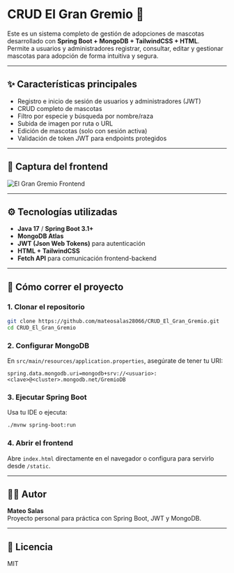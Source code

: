 # CRUD El Gran Gremio 🐾

Este es un sistema completo de gestión de adopciones de mascotas desarrollado con **Spring Boot + MongoDB + TailwindCSS + HTML**.  
Permite a usuarios y administradores registrar, consultar, editar y gestionar mascotas para adopción de forma intuitiva y segura.

---

## ✨ Características principales

- Registro e inicio de sesión de usuarios y administradores (JWT)
- CRUD completo de mascotas
- Filtro por especie y búsqueda por nombre/raza
- Subida de imagen por ruta o URL
- Edición de mascotas (solo con sesión activa)
- Validación de token JWT para endpoints protegidos

---

## 📸 Captura del frontend

![El Gran Gremio Frontend](https://via.placeholder.com/900x400.png?text=Vista+principal+de+la+aplicaci%C3%B3n)

---

## ⚙️ Tecnologías utilizadas

- **Java 17** / **Spring Boot 3.1+**
- **MongoDB Atlas**
- **JWT (Json Web Tokens)** para autenticación
- **HTML + TailwindCSS**
- **Fetch API** para comunicación frontend-backend

---

## 🚀 Cómo correr el proyecto

### 1. Clonar el repositorio

```bash
git clone https://github.com/mateosalas28066/CRUD_El_Gran_Gremio.git
cd CRUD_El_Gran_Gremio
```

### 2. Configurar MongoDB

En `src/main/resources/application.properties`, asegúrate de tener tu URI:

```
spring.data.mongodb.uri=mongodb+srv://<usuario>:<clave>@<cluster>.mongodb.net/GremioDB
```

### 3. Ejecutar Spring Boot

Usa tu IDE o ejecuta:

```bash
./mvnw spring-boot:run
```

### 4. Abrir el frontend

Abre `index.html` directamente en el navegador o configura para servirlo desde `/static`.

---

## 👨‍💻 Autor

**Mateo Salas**  
Proyecto personal para práctica con Spring Boot, JWT y MongoDB.

---

## 📄 Licencia

MIT